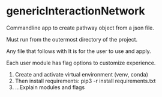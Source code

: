 # genericInteractionNetwork
Commandline app to create pathway object from a json file.

Must run from the outermost directory of the project.

Any file that follows with It is for the user to use and apply.

Each user module has flag options to customize experience.

1. Create and activate virtual environment (venv, conda)
2. Then install requirements: pip3 -r install requirements.txt
3. ...Explain modules and flags

